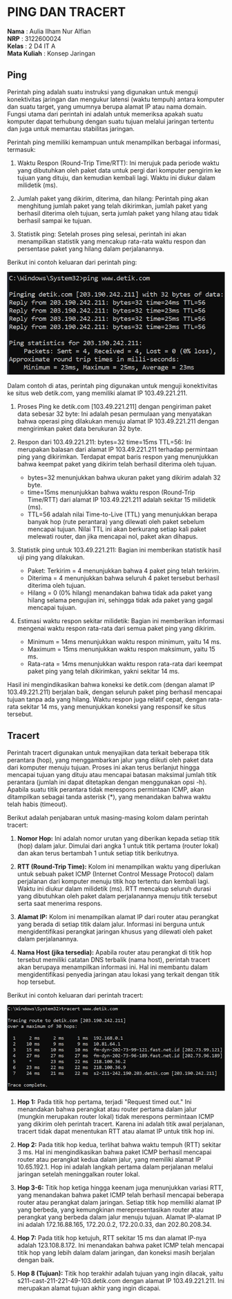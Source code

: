 # PING DAN TRACERT
**Nama** : Aulia Ilham Nur Alfian </br>
**NRP** : 3122600024 </br>
**Kelas** : 2 D4 IT A </br>
**Mata Kuliah** : Konsep Jaringan </br>
## Ping

Perintah ping adalah suatu instruksi yang digunakan untuk menguji konektivitas jaringan dan mengukur latensi (waktu tempuh) antara komputer dan suatu target, yang umumnya berupa alamat IP atau nama domain. Fungsi utama dari perintah ini adalah untuk memeriksa apakah suatu komputer dapat terhubung dengan suatu tujuan melalui jaringan tertentu dan juga untuk memantau stabilitas jaringan.

Perintah ping memiliki kemampuan untuk menampilkan berbagai informasi, termasuk:

1. Waktu Respon (Round-Trip Time/RTT): Ini merujuk pada periode waktu yang dibutuhkan oleh paket data untuk pergi dari komputer pengirim ke tujuan yang dituju, dan kemudian kembali lagi. Waktu ini diukur dalam milidetik (ms).

2. Jumlah paket yang dikirim, diterima, dan hilang: Perintah ping akan menghitung jumlah paket yang telah dikirimkan, jumlah paket yang berhasil diterima oleh tujuan, serta jumlah paket yang hilang atau tidak berhasil sampai ke tujuan.

3. Statistik ping: Setelah proses ping selesai, perintah ini akan menampilkan statistik yang mencakup rata-rata waktu respon dan persentase paket yang hilang dalam perjalanannya.

Berikut ini contoh keluaran dari perintah ping:

<div align="center">
<img src="assets/ping.png">
</div>

Dalam contoh di atas, perintah ping digunakan untuk menguji konektivitas ke situs web detik.com, yang memiliki alamat IP 103.49.221.211.

1. Proses Ping ke detik.com [103.49.221.211] dengan pengiriman paket data sebesar 32 byte: Ini adalah pesan permulaan yang menyatakan bahwa operasi ping dilakukan menuju alamat IP 103.49.221.211 dengan mengirimkan paket data berukuran 32 byte.

2. Respon dari 103.49.221.211: bytes=32 time=15ms TTL=56: Ini merupakan balasan dari alamat IP 103.49.221.211 terhadap permintaan ping yang dikirimkan. Terdapat empat baris respon yang menunjukkan bahwa keempat paket yang dikirim telah berhasil diterima oleh tujuan.
   - bytes=32 menunjukkan bahwa ukuran paket yang dikirim adalah 32 byte.
   - time=15ms menunjukkan bahwa waktu respon (Round-Trip Time/RTT) dari alamat IP 103.49.221.211 adalah sekitar 15 milidetik (ms).
   - TTL=56 adalah nilai Time-to-Live (TTL) yang menunjukkan berapa banyak hop (rute perantara) yang dilewati oleh paket sebelum mencapai tujuan. Nilai TTL ini akan berkurang setiap kali paket melewati router, dan jika mencapai nol, paket akan dihapus.

3. Statistik ping untuk 103.49.221.211: Bagian ini memberikan statistik hasil uji ping yang dilakukan.
   - Paket: Terkirim = 4 menunjukkan bahwa 4 paket ping telah terkirim.
   - Diterima = 4 menunjukkan bahwa seluruh 4 paket tersebut berhasil diterima oleh tujuan.
   - Hilang = 0 (0% hilang) menandakan bahwa tidak ada paket yang hilang selama pengujian ini, sehingga tidak ada paket yang gagal mencapai tujuan.

4. Estimasi waktu respon sekitar milidetik: Bagian ini memberikan informasi mengenai waktu respon rata-rata dari semua paket ping yang dikirim.
   - Minimum = 14ms menunjukkan waktu respon minimum, yaitu 14 ms.
   - Maximum = 15ms menunjukkan waktu respon maksimum, yaitu 15 ms.
   - Rata-rata = 14ms menunjukkan waktu respon rata-rata dari keempat paket ping yang telah dikirimkan, yakni sekitar 14 ms.

Hasil ini mengindikasikan bahwa koneksi ke detik.com (dengan alamat IP 103.49.221.211) berjalan baik, dengan seluruh paket ping berhasil mencapai tujuan tanpa ada yang hilang. Waktu respon juga relatif cepat, dengan rata-rata sekitar 14 ms, yang menunjukkan koneksi yang responsif ke situs tersebut.

## Tracert

Perintah tracert digunakan untuk menyajikan data terkait beberapa titik perantara (hop), yang menggambarkan jalur yang diikuti oleh paket data dari komputer menuju tujuan. Proses ini akan terus berlanjut hingga mencapai tujuan yang dituju atau mencapai batasan maksimal jumlah titik perantara (jumlah ini dapat ditetapkan dengan menggunakan opsi -h). Apabila suatu titik perantara tidak merespons permintaan ICMP, akan ditampilkan sebagai tanda asterisk (*), yang menandakan bahwa waktu telah habis (timeout).

Berikut adalah penjabaran untuk masing-masing kolom dalam perintah tracert:

1. **Nomor Hop:** Ini adalah nomor urutan yang diberikan kepada setiap titik (hop) dalam jalur. Dimulai dari angka 1 untuk titik pertama (router lokal) dan akan terus bertambah 1 untuk setiap titik berikutnya.

2. **RTT (Round-Trip Time):** Kolom ini menampilkan waktu yang diperlukan untuk sebuah paket ICMP (Internet Control Message Protocol) dalam perjalanan dari komputer menuju titik hop tertentu dan kembali lagi. Waktu ini diukur dalam milidetik (ms). RTT mencakup seluruh durasi yang dibutuhkan oleh paket dalam perjalanannya menuju titik tersebut serta saat menerima respons.

3. **Alamat IP:** Kolom ini menampilkan alamat IP dari router atau perangkat yang berada di setiap titik dalam jalur. Informasi ini berguna untuk mengidentifikasi perangkat jaringan khusus yang dilewati oleh paket dalam perjalanannya.

4. **Nama Host (jika tersedia):** Apabila router atau perangkat di titik hop tersebut memiliki catatan DNS terbalik (nama host), perintah tracert akan berupaya menampilkan informasi ini. Hal ini membantu dalam mengidentifikasi penyedia jaringan atau lokasi yang terkait dengan titik hop tersebut.

Berikut ini contoh keluaran dari perintah tracert:

<div align="center">
<img src="assets/tracert.png">
</div>

1. **Hop 1:** Pada titik hop pertama, terjadi "Request timed out." Ini menandakan bahwa perangkat atau router pertama dalam jalur (mungkin merupakan router lokal) tidak merespons permintaan ICMP yang dikirim oleh perintah tracert. Karena ini adalah titik awal perjalanan, tracert tidak dapat menentukan RTT atau alamat IP untuk titik hop ini.

2. **Hop 2:** Pada titik hop kedua, terlihat bahwa waktu tempuh (RTT) sekitar 3 ms. Hal ini mengindikasikan bahwa paket ICMP berhasil mencapai router atau perangkat kedua dalam jalur, yang memiliki alamat IP 10.65.192.1. Hop ini adalah langkah pertama dalam perjalanan melalui jaringan setelah meninggalkan router lokal.

3. **Hop 3-6:** Titik hop ketiga hingga keenam juga menunjukkan variasi RTT, yang menandakan bahwa paket ICMP telah berhasil mencapai beberapa router atau perangkat dalam jaringan. Setiap titik hop memiliki alamat IP yang berbeda, yang kemungkinan merepresentasikan router atau perangkat yang berbeda dalam jalur menuju tujuan. Alamat IP-alamat IP ini adalah 172.16.88.165, 172.20.0.2, 172.20.0.33, dan 202.80.208.34.

4. **Hop 7:** Pada titik hop ketujuh, RTT sekitar 15 ms dan alamat IP-nya adalah 123.108.8.172. Ini menandakan bahwa paket ICMP telah mencapai titik hop yang lebih dalam dalam jaringan, dan koneksi masih berjalan dengan baik.

5. **Hop 8 (Tujuan):** Titik hop terakhir adalah tujuan yang ingin dilacak, yaitu s211-cast-211-221-49-103.detik.com dengan alamat IP 103.49.221.211. Ini merupakan alamat tujuan akhir yang ingin dicapai.
